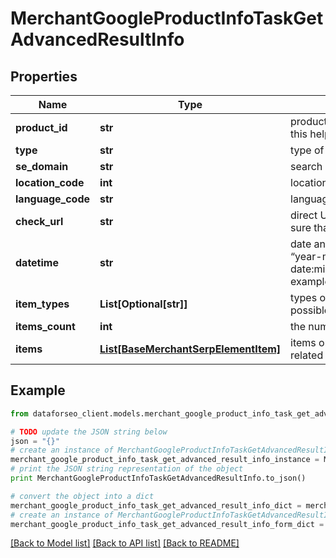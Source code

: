# MerchantGoogleProductInfoTaskGetAdvancedResultInfo


## Properties

Name | Type | Description | Notes
------------ | ------------- | ------------- | -------------
**product_id** | **str** | product ID in a POST array learn more about the parameter in this help center guide | [optional] 
**type** | **str** | type of element | [optional] 
**se_domain** | **str** | search engine domain in a POST array | [optional] 
**location_code** | **int** | location code in a POST array | [optional] 
**language_code** | **str** | language code in a POST array | [optional] 
**check_url** | **str** | direct URL to search engine results you can use it to make sure that we provided accurate results | [optional] 
**datetime** | **str** | date and time when the result was received in the format: “year-month-date:minutes:UTC_difference_hours:UTC_difference_minutes” example: 2019-11-15 12:57:46 +00:00 | [optional] 
**item_types** | **List[Optional[str]]** | types of items found on the product specification page possible item types: product_info_element | [optional] 
**items_count** | **int** | the number of results returned in the items array | [optional] 
**items** | [**List[BaseMerchantSerpElementItem]**](BaseMerchantSerpElementItem.md) | items on the product page contains all product attributes and related data listed on the product page | [optional] 

## Example

```python
from dataforseo_client.models.merchant_google_product_info_task_get_advanced_result_info import MerchantGoogleProductInfoTaskGetAdvancedResultInfo

# TODO update the JSON string below
json = "{}"
# create an instance of MerchantGoogleProductInfoTaskGetAdvancedResultInfo from a JSON string
merchant_google_product_info_task_get_advanced_result_info_instance = MerchantGoogleProductInfoTaskGetAdvancedResultInfo.from_json(json)
# print the JSON string representation of the object
print MerchantGoogleProductInfoTaskGetAdvancedResultInfo.to_json()

# convert the object into a dict
merchant_google_product_info_task_get_advanced_result_info_dict = merchant_google_product_info_task_get_advanced_result_info_instance.to_dict()
# create an instance of MerchantGoogleProductInfoTaskGetAdvancedResultInfo from a dict
merchant_google_product_info_task_get_advanced_result_info_form_dict = merchant_google_product_info_task_get_advanced_result_info.from_dict(merchant_google_product_info_task_get_advanced_result_info_dict)
```
[[Back to Model list]](../README.md#documentation-for-models) [[Back to API list]](../README.md#documentation-for-api-endpoints) [[Back to README]](../README.md)


